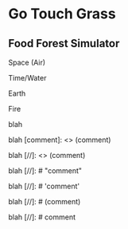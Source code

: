 Go Touch Grass
===
Food Forest Simulator
---

Space (Air)

Time/Water

Earth

Fire

blah <!-- comment -->

blah [comment]: <> (comment)

blah [//]: <> (comment)

blah [//]: # "comment"

blah [//]: # 'comment'

blah [//]: # (comment)

blah [//]: # comment

